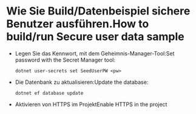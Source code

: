 # <a name="how-to-buildrun-secure-user-data-sample"></a><span data-ttu-id="47e61-101">Wie Sie Build/Datenbeispiel sichere Benutzer ausführen.</span><span class="sxs-lookup"><span data-stu-id="47e61-101">How to build/run Secure user data sample</span></span>

* <span data-ttu-id="47e61-102">Legen Sie das Kennwort, mit dem Geheimnis-Manager-Tool:</span><span class="sxs-lookup"><span data-stu-id="47e61-102">Set password with the Secret Manager tool:</span></span>

  `dotnet user-secrets set SeedUserPW <pw>`

* <span data-ttu-id="47e61-103">Die Datenbank zu aktualisieren:</span><span class="sxs-lookup"><span data-stu-id="47e61-103">Update the database:</span></span>

  `dotnet ef database update`

* <span data-ttu-id="47e61-104">Aktivieren von HTTPS im Projekt</span><span class="sxs-lookup"><span data-stu-id="47e61-104">Enable HTTPS in the project</span></span>
